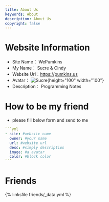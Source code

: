 ```yaml
---
title: About Us
keywords: About
description: About Us
copyright: false
---
```


# Website Information
- Site Name： WePumkins
- My Name： Sucre & Cindy
- Website Url：https://pumkins.us
- Avatar： ![Sucre](/images/avatar.jpg){height="100" width="100"}
- Description： Programming Notes

# How to be my friend
- please fill below form and send to me

~~~yml
```yml
- site: #website name
  owner: #your name
  url: #website url
  desc: #simply description
  image: #a avatar
  color: #block color
```
~~~

# Friends
{% linksfile friends/_data.yml %}

